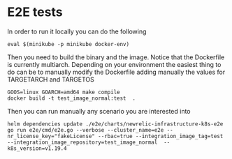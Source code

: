 # E2E tests

In order to run it locally you can do the following
```shell
eval $(minikube -p minikube docker-env)
```

Then you need to build the binary and the image. Notice that the Dockerfile is currently multiarch.
Depending on your environment the easiest thing to do can be to manually modify the Dockerfile adding
manually the values for TARGETARCH and TARGETOS
```shell
GOOS=linux GOARCH=amd64 make compile
docker build -t test_image_normal:test  .
```

Then you can run manually any scenario you are interested into
```shell
helm dependencies update ./e2e/charts/newrelic-infrastructure-k8s-e2e
go run e2e/cmd/e2e.go --verbose --cluster_name=e2e --nr_license_key="fakeLicense" --rbac=true --integration_image_tag=test --integration_image_repository=test_image_normal  --k8s_version=v1.19.4
```